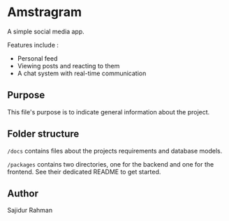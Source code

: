 # Amstragram

A simple social media app.

Features include :
* Personal feed
* Viewing posts and reacting to them
* A chat system with real-time communication

## Purpose

This file's purpose is to indicate general information about the project.

## Folder structure

`/docs` contains files about the projects requirements and database models.

`/packages` contains two directories, one for the backend and one for the frontend. See their dedicated README to get started.

## Author

Sajidur Rahman
